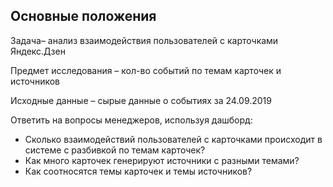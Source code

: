 ## Основные положения
Задача– анализ взаимодействия пользователей с карточками Яндекс.Дзен

Предмет исследования – кол-во событий по темам карточек и источников

Исходные данные – cырые данные о событиях за 24.09.2019

Ответить на вопросы менеджеров, используя дашборд:
- Cколько взаимодействий пользователей с карточками происходит в системе с разбивкой по темам карточек?
- Как много карточек генерируют источники с разными темами?
- Как соотносятся темы карточек и темы источников?



